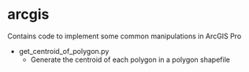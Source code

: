 # arcgis
Contains code to implement some common manipulations in ArcGIS Pro

* get_centroid_of_polygon.py
  * Generate the centroid of each polygon in a polygon shapefile
